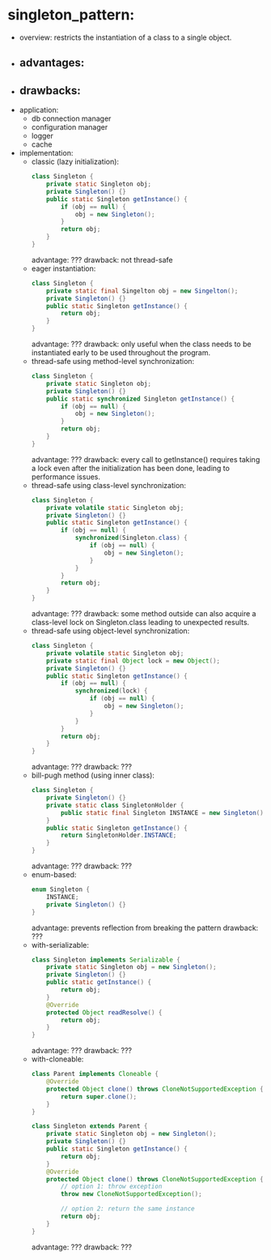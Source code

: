 # singleton_pattern:
* overview:
    restricts the instantiation of a class to a single object.
* advantages:
    - 
* drawbacks:
    - 
* application:
    - db connection manager
    - configuration manager
    - logger
    - cache
* implementation:
    - classic (lazy initialization):
        ```java
        class Singleton {
            private static Singleton obj;
            private Singleton() {}
            public static Singleton getInstance() {
                if (obj == null) {
                    obj = new Singleton();
                }
                return obj;
            }
        }
        ```
        advantage: ???
        drawback: not thread-safe
    - eager instantiation:
        ```java
        class Singleton {
            private static final Singelton obj = new Singelton();
            private Singleton() {}
            public static Singleton getInstance() {
                return obj;
            }
        }
        ```
        advantage: ???
        drawback: only useful when the class needs to be instantiated early to be used throughout the program.
    - thread-safe using method-level synchronization:
        ```java
        class Singleton {
            private static Singleton obj;
            private Singleton() {}
            public static synchronized Singleton getInstance() {
                if (obj == null) {
                    obj = new Singleton();
                }
                return obj;
            }
        }
        ```
        advantage: ???
        drawback: every call to getInstance() requires taking a lock even after the initialization has been done, leading to performance issues.
    - thread-safe using class-level synchronization:
        ```java
        class Singleton {
            private volatile static Singleton obj;
            private Singleton() {}
            public static Singleton getInstance() {
                if (obj == null) {
                    synchronized(Singleton.class) {
                        if (obj == null) {
                            obj = new Singleton();
                        }
                    }
                }
                return obj;
            }
        }
        ```
        advantage: ???
        drawback: some method outside can also acquire a class-level lock on Singleton.class leading to unexpected results.
    - thread-safe using object-level synchronization:
        ```java
        class Singleton {
            private volatile static Singleton obj;
            private static final Object lock = new Object();
            private Singleton() {}
            public static Singleton getInstance() {
                if (obj == null) {
                    synchronized(lock) {
                        if (obj == null) {
                            obj = new Singleton();
                        }
                    }
                }
                return obj;
            }
        }
        ```
        advantage: ???
        drawback: ???
    - bill-pugh method (using inner class):
        ```java
        class Singleton {
            private Singleton() {}
            private static class SingletonHolder {
                public static final Singleton INSTANCE = new Singleton();
            }
            public static Singleton getInstance() {
                return SingletonHolder.INSTANCE;
            }
        }
        ```
        advantage: ???
        drawback: ???
    - enum-based:
        ```java
        enum Singleton {
            INSTANCE;
            private Singleton() {}
        }
        ```
        advantage: prevents reflection from breaking the pattern
        drawback: ???
    - with-serializable:
        ```java
        class Singleton implements Serializable {
            private static Singleton obj = new Singleton();
            private Singleton() {}
            public static getInstance() {
                return obj;
            }
            @Override
            protected Object readResolve() {
                return obj;
            }
        }
        ```
        advantage: ???
        drawback: ???
    - with-cloneable:
        ```java
        class Parent implements Cloneable {
            @Override
            protected Object clone() throws CloneNotSupportedException {
                return super.clone();
            }
        }

        class Singleton extends Parent {
            private static Singleton obj = new Singleton();
            private Singleton() {}
            public static Singleton getInstance() {
                return obj;
            }
            @Override
            protected Object clone() throws CloneNotSupportedException {
                // option 1: throw exception
                throw new CloneNotSupportedException();

                // option 2: return the same instance
                return obj;
            }
        }
        ```
        advantage: ???
        drawback: ???